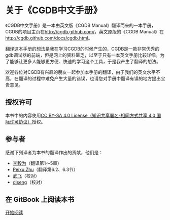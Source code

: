 关于《CGDB中文手册》
===========

《CGDB中文手册》是一本由英文版《CGDB Manual》翻译而来的一本手册，CGDB的项目主页在<http://cgdb.github.com/>，英文原版的《CGDB Manual》在<http://cgdb.github.com/docs/cgdb.html>。

翻译这本手册的想法是我在学习CGDB的时候产生的，CGDB是一款非常优秀的gdb调试器的前端，但是网上的资料匮乏，以至于只有一本英文手册比较详细。为了能够让更多人能够更方便、快速的学习这个工具，于是我产生了翻译的想法。

欢迎各位对CGDB有兴趣的朋友一起参加本手册的翻译，由于我们的英文水平不高，在翻译的过程中难免产生大量的错误，也请您对手册中翻译有误的地方提出宝贵意见。

授权许可
------
本书中的内容使用[CC BY-SA 4.0 License（知识共享署名-相同方式共享 4.0 国际许可协议）](http://creativecommons.org/licenses/by-sa/4.0/)授权。

参与者
----
感谢下列译者为本书的翻译作出的贡献，他们是：
* [李毅为](<https://github.com/leeyiw>)（翻译第1～5章）
* [Peixu.Zhu](<https://github.com/icandroid>)（翻译第6.2、6.3节）
* [武飞](<https://github.com/fayewu>)（校对）
* [diseng](<https://github.com/diseng>)（校对）

在 GitBook 上阅读本书
--------
[开始阅读](https://www.gitbook.com/book/leeyiw/cgdb-manual-in-chinese/details)
